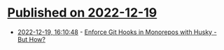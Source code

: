 # [Published on 2022-12-19](index.md)

* [2022-12-19, 16:10:48](https://lobste.rs/s/zswdlf/enforce_git_hooks_monorepos_with_husky) - [Enforce Git Hooks in Monorepos with Husky - But How?](https://dev.to/mimafogeus2/enforce-git-hooks-in-monorepos-with-husky-but-how-3fma)
